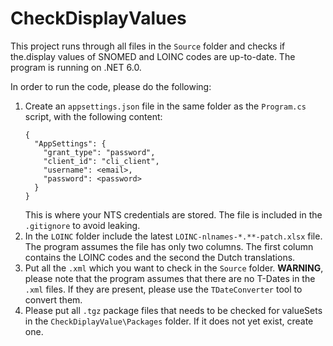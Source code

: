 # CheckDisplayValues
This project runs through all files in the `Source` folder and checks if the.display values of SNOMED and LOINC codes are up-to-date. The program is running on .NET 6.0. 

In order to run the code, please do the following:
1. Create an `appsettings.json` file in the same folder as the `Program.cs` script, with the following content:
    ```
    {
      "AppSettings": {
        "grant_type": "password",
        "client_id": "cli_client",
        "username": <email>,
        "password": <password>
      }
    }
    ```
    This is where your NTS credentials are stored. The file is included in the `.gitignore` to avoid leaking.
2. In the `LOINC` folder include the latest `LOINC-nlnames-*.**-patch.xlsx` file. The program assumes the file has only two columns. The first column contains the LOINC codes and the second the Dutch translations.
3. Put all the `.xml` which you want to check in the `Source` folder. **WARNING**, please note that the program assumes that there are no T-Dates in the `.xml` files. If they are present, please use the `TDateConverter` tool to convert them.
4. Please put all `.tgz` package files that needs to be checked for valueSets in the `CheckDiplayValue\Packages` folder. If it does not yet exist, create one.


